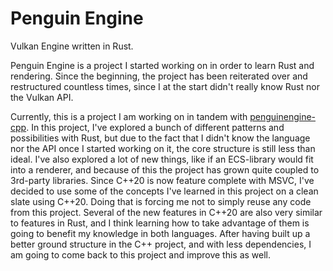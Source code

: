 # Penguin Engine
Vulkan Engine written in Rust.

Penguin Engine is a project I started working on in order to learn Rust and rendering. 
Since the beginning, the project has been reiterated over and restructured countless times, since I at the start didn't really know Rust nor the Vulkan API.

Currently, this is a project I am working on in tandem with [penguinengine-cpp](https://github.com/Henrik-N/penguinengine-cpp).
In this project, I've explored a bunch of different patterns and possibilities with Rust, 
but due to the fact that I didn't know the language nor the API once I started working on it, the core structure is still less than ideal. I've also explored a
lot of new things, like if an ECS-library would fit into a renderer, and because of this the project has grown quite coupled to 3rd-party libraries. Since C++20 is now
feature complete with MSVC, I've decided to use some of the concepts I've learned in this project on a clean slate using C++20. Doing that is forcing me not to simply
reuse any code from this project. Several of the new features in C++20 are also very similar to features in Rust, and I think learning how to take advantage of them
is going to benefit my knowledge in both languages. 
After having built up a better ground structure in the C++ project, and with less dependencies, I am going to come back to this project and improve this as well.
